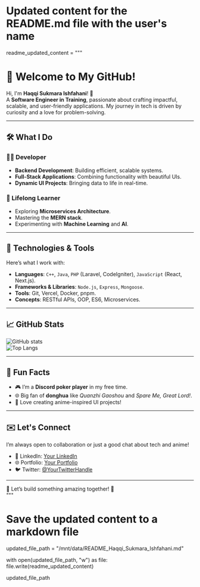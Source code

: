 # Updated content for the README.md file with the user's name

readme_updated_content = """
# 👋 Welcome to My GitHub!  

Hi, I'm **Haqqi Sukmara Ishfahani**! 🚀  
A **Software Engineer in Training**, passionate about crafting impactful, scalable, and user-friendly applications. My journey in tech is driven by curiosity and a love for problem-solving.  

---

## 🛠️ What I Do  
### 🧑‍💻 Developer  
- **Backend Development**: Building efficient, scalable systems.  
- **Full-Stack Applications**: Combining functionality with beautiful UIs.  
- **Dynamic UI Projects**: Bringing data to life in real-time.  

### 🌱 Lifelong Learner  
- Exploring **Microservices Architecture**.  
- Mastering the **MERN stack**.  
- Experimenting with **Machine Learning** and **AI**.  

---

## 🚀 Technologies & Tools  
Here’s what I work with:  
- **Languages**: `C++`, `Java`, `PHP` (Laravel, CodeIgniter), `JavaScript` (React, Next.js).  
- **Frameworks & Libraries**: `Node.js`, `Express`, `Mongoose`.  
- **Tools**: Git, Vercel, Docker, pnpm.  
- **Concepts**: RESTful APIs, OOP, ES6, Microservices.  

---

## 📈 GitHub Stats  
![GitHub stats](https://github-readme-stats.vercel.app/api?username=HaqqiS&show_icons=true&theme=tokyonight)  
![Top Langs](https://github-readme-stats.vercel.app/api/top-langs/?username=HaqqiS&layout=compact&theme=tokyonight)  

---

## 🌟 Fun Facts  
- 🎮 I’m a **Discord poker player** in my free time.  
- 🌐 Big fan of **donghua** like *Quanzhi Gaoshou* and *Spare Me, Great Lord!*.  
- 🎨 Love creating anime-inspired UI projects!  

---

## ✉️ Let's Connect  
I’m always open to collaboration or just a good chat about tech and anime!  
- 💼 LinkedIn: [Your LinkedIn](#)  
- 🌐 Portfolio: [Your Portfolio](#)  
- 🐦 Twitter: [@YourTwitterHandle](#)  

---

🌟 Let’s build something amazing together! 🚀  
"""

# Save the updated content to a markdown file
updated_file_path = "/mnt/data/README_Haqqi_Sukmara_Ishfahani.md"

with open(updated_file_path, "w") as file:
    file.write(readme_updated_content)

updated_file_path
